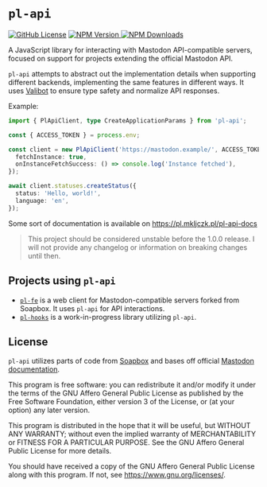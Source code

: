 # `pl-api`

[![GitHub License](https://img.shields.io/github/license/mkljczk/pl-fe)](https://github.com/mkljczk/pl-fe?tab=AGPL-3.0-1-ov-file#readme)
[![NPM Version](https://img.shields.io/npm/v/pl-api)
![NPM Downloads](https://img.shields.io/npm/dw/pl-api)](https://www.npmjs.com/package/pl-api)

A JavaScript library for interacting with Mastodon API-compatible servers, focused on support for projects extending the official Mastodon API.

`pl-api` attempts to abstract out the implementation details when supporting different backends, implementing the same features in different ways. It uses [Valibot](https://valibot.dev/) to ensure type safety and normalize API responses.

Example:
```ts
import { PlApiClient, type CreateApplicationParams } from 'pl-api';

const { ACCESS_TOKEN } = process.env;

const client = new PlApiClient('https://mastodon.example/', ACCESS_TOKEN, {
  fetchInstance: true,
  onInstanceFetchSuccess: () => console.log('Instance fetched'),
});

await client.statuses.createStatus({
  status: 'Hello, world!',
  language: 'en',
});
```

Some sort of documentation is available on https://pl.mkljczk.pl/pl-api-docs

> This project should be considered unstable before the 1.0.0 release. I will not provide any changelog or information on breaking changes until then.

## Projects using `pl-api`

* [`pl-fe`](https://github.com/mkljczk/pl-fe/tree/develop/packages/pl-fe) is a web client for Mastodon-compatible servers forked from Soapbox. It uses `pl-api` for API interactions.
* [`pl-hooks`](https://github.com/mkljczk/pl-fe/tree/develop/packages/pl-hooks) is a work-in-progress library utilizing `pl-api`.

## License

`pl-api` utilizes parts of code from [Soapbox](https://gitlab.com/soapbox-pub/soapbox) and bases off official [Mastodon documentation](https://docs.joinmastodon.org).

This program is free software: you can redistribute it and/or modify
it under the terms of the GNU Affero General Public License as published by
the Free Software Foundation, either version 3 of the License, or
(at your option) any later version.

This program is distributed in the hope that it will be useful,
but WITHOUT ANY WARRANTY; without even the implied warranty of
MERCHANTABILITY or FITNESS FOR A PARTICULAR PURPOSE. See the
GNU Affero General Public License for more details.

You should have received a copy of the GNU Affero General Public License
along with this program. If not, see <https://www.gnu.org/licenses/>.
